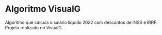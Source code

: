# Algoritmo VisualG
 Algoritmo que calcula o salário líquido 2022 com descontos de INSS e IRRF.
 Projeto realizado no VisualG.

